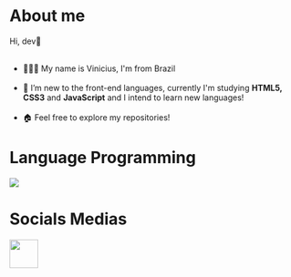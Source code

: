 <div>
<h1>About me</h1>
 
Hi, dev👋<br></br>

- 🧑🏻‍🦱 My name is Vinicius, I'm from Brazil <br></br>
- 🌱 I’m new to the front-end languages, currently I'm studying <strong>HTML5, CSS3</strong> and <strong>JavaScript</strong> and I intend to learn new languages!<br></br>
- 🏠 Feel free to explore my repositories!
</div>

<div>
  <h1>Language Programming</h1>
<img src="https://cdn.jsdelivr.net/gh/devicons/devicon@latest/icons/java/java-original.svg" />
</div>

<div>
  <h1>Socials Medias</h1>
    <a href="https://www.linkedin.com/in/vin%C3%ADcius-de-gaspari-a84164195/" target="_blank"><img width="50px" src="https://cdn.jsdelivr.net/gh/devicons/devicon/icons/linkedin/linkedin-original.svg"</a></img>
</div>


